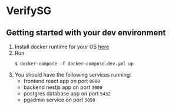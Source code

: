# VerifySG

## Getting started with your dev environment
1. Install docker runtime for your OS [here](https://docs.docker.com/engine/install/)
2. Run 
    ```
    $ docker-compose -f docker-compose.dev.yml up
    ``` 
3. You should have the following services running:
    - frontend react app on port ```8080```
    - backend nestjs app on port ```3000```
    - postgres database app on port ```5432```
    - pgadmin service on port ```5050```